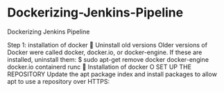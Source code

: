 # Dockerizing-Jenkins-Pipeline
Dockerizing Jenkins Pipeline

Step 1: installation of docker
 Uninstall old versions
Older versions of Docker were called docker, docker.io, or docker-engine. If these are
installed, uninstall them:
$ sudo apt-get remove docker docker-engine docker.io containerd runc
 Installation of docker
O SET UP THE REPOSITORY
Update the apt package index and install packages to allow apt to use a repository over
HTTPS:
